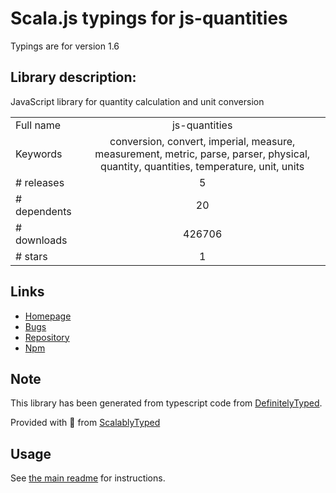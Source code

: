 
# Scala.js typings for js-quantities

Typings are for version 1.6

## Library description:
JavaScript library for quantity calculation and unit conversion

|                    |                 |
| ------------------ | :-------------: |
| Full name          | js-quantities |
| Keywords           | conversion, convert, imperial, measure, measurement, metric, parse, parser, physical, quantity, quantities, temperature, unit, units |
| # releases         | 5 |
| # dependents       | 20 |
| # downloads        | 426706 |
| # stars            | 1 |

## Links
- [Homepage](http://gentooboontoo.github.io/js-quantities/)
- [Bugs](https://github.com/gentooboontoo/js-quantities/issues)
- [Repository](https://github.com/gentooboontoo/js-quantities)
- [Npm](https://www.npmjs.com/package/js-quantities)
    


## Note
This library has been generated from typescript code from [DefinitelyTyped](https://definitelytyped.org).

Provided with :purple_heart: from [ScalablyTyped](https://github.com/oyvindberg/ScalablyTyped)

## Usage
See [the main readme](../../readme.md) for instructions.


